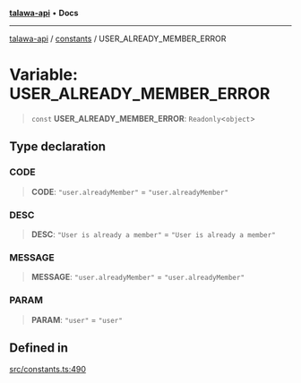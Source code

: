 [**talawa-api**](../../README.md) • **Docs**

***

[talawa-api](../../modules.md) / [constants](../README.md) / USER\_ALREADY\_MEMBER\_ERROR

# Variable: USER\_ALREADY\_MEMBER\_ERROR

> `const` **USER\_ALREADY\_MEMBER\_ERROR**: `Readonly`\<`object`\>

## Type declaration

### CODE

> **CODE**: `"user.alreadyMember"` = `"user.alreadyMember"`

### DESC

> **DESC**: `"User is already a member"` = `"User is already a member"`

### MESSAGE

> **MESSAGE**: `"user.alreadyMember"` = `"user.alreadyMember"`

### PARAM

> **PARAM**: `"user"` = `"user"`

## Defined in

[src/constants.ts:490](https://github.com/PalisadoesFoundation/talawa-api/blob/fe65d855b3d1e3e4af621340e7e8bfa0325634c1/src/constants.ts#L490)
